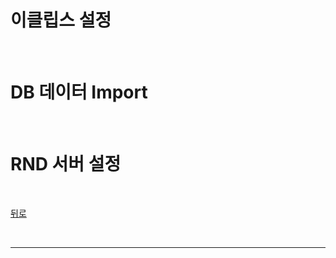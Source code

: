 # 이클립스 설정

<br>

# DB 데이터 Import

<br>

# RND 서버 설정

<br>

[뒤로](https://github.com/InSeong-So/HCG_OJT)

<br>
<hr>